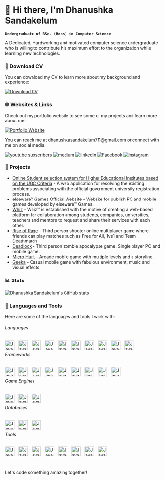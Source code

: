 # 👋 Hi there, I'm Dhanushka Sandakelum

**`Undergraduate of BSc. (Hons) in Computer Science`**

A Dedicated, Hardworking and motivated computer science undergraduate
who is willing to contribute his maximum effort to the organization while
learning new technologies.

### 📂 Download CV

You can download my CV to learn more about my background and experience:

[![Download CV](https://custom-icon-badges.demolab.com/badge/-Download-F25278?style=for-the-badge&logo=download&logoColor=white)](src/CV_Dhanushka.pdf)

### 🌐 Websites & Links

Check out my portfolio website to see some of my projects and learn more about me:

[![Portfolio Website](https://img.shields.io/badge/Portfolio-Visit%20Website-blue)](https://www.simpleepic.site/)

You can reach me at [dhanushkasandakelum711@gmail.com](mailto:dhanushkasandakelum711@gmail.com) or connect with me on social media.

<p align="left">
   <a href="https://www.youtube.com/channel/UCwjhCaqvvq_NxHv7Mv0a5Ww">
      <img alt="youtube subscribers" title="Subscribe to my YouTube channel" src="https://custom-icon-badges.demolab.com/youtube/channel/subscribers/UCwjhCaqvvq_NxHv7Mv0a5Ww?color=%23E05D44&label=SUBSCRIBE&logo=video&logoColor=white&style=for-the-badge&labelColor=CE4630"/></a> 
   <a href="https://medium.com/@simpleepic">
      <img alt="medium" title="medium" src="https://custom-icon-badges.demolab.com/badge/-Medium-black?style=for-the-badge&logoColor=white&logo=medium"/></a> 
   <a href="https://www.linkedin.com/in/dhanushkasandakelum/">
      <img alt="linkedin" title="linkedin" src="https://custom-icon-badges.demolab.com/badge/-LinkedIn-teal?style=for-the-badge&logoColor=white&logo=linkedin"/></a> 
   <a href="https://web.facebook.com/dhanushkasand/">
      <img alt="Facebook" title="Facebook" src="https://custom-icon-badges.demolab.com/badge/-Facebook-blue?style=for-the-badge&logoColor=white&logo=facebook"/></a> 
   <a href="https://www.instagram.com/dhanushka_sand/">
      <img alt="instagram" title="instagram" src="https://custom-icon-badges.demolab.com/badge/-Instagram-purple?style=for-the-badge&logoColor=white&logo=instagram"/></a> 
      
</p>

### 🚀 Projects

- [Online Student selection system for Higher Educational Institutes based
  on the UGC Criteria]() - A web application for resolving the existing problems associating with the official
  government university registration process.
- [elseware™ Games Official Website](http://elsewaregames.herokuapp.com/) - Website for publish PC and mobile games developed by elseware™ Games.
- [Whiz](http://whiz.web.lk/index) - Whiz™ is established with the motive of creating a web-based platform for
  collaboration among students, companies, universities, teachers and mentors to
  request and share their services with each other.
- [Rise of Rage](https://youtu.be/mEVj2OOunX0) - Third person shooter online multiplayer game where friends can play matches such
  as Free for All, 1vs1 and Team Deathmatch
- [Deadlock]() - Third person zombie apocalypse game. Single player PC and mobile game.
- [Micro Hunt](https://play.google.com/store/apps/details?id=com.elsewaregames.MicroHunt&hl=en&gl=US) - Arcade mobile game with multiple levels and a storyline.
- [Geeka](https://play.google.com/store/apps/details?id=com.elsewareGames.GeekaMobile&hl=en&gl=US) - Casual mobile game with fabulous environment, music and visual effects.

### 📊 Stats

![Dhanushka Sandakelum's GitHub stats](https://github-readme-stats.vercel.app/api?username=dhanushkasandakelum&show_icons=true&theme=gruvbox)

### 🧰 Languages and Tools

Here are some of the languages and tools I work with:

###### Languages

<div>
<img align="left" alt="Java" width="30px" style="padding-right:10px;" src="https://cdn.jsdelivr.net/gh/devicons/devicon/icons/c/c-original.svg"/>
<img align="left" alt="Java" width="30px" style="padding-right:10px;" src="https://cdn.jsdelivr.net/gh/devicons/devicon/icons/cplusplus/cplusplus-original.svg"/>
<img align="left" alt="Java" width="30px" style="padding-right:10px;" src="https://cdn.jsdelivr.net/gh/devicons/devicon/icons/java/java-original.svg"/>
<img align="left" alt="Java" width="30px" style="padding-right:10px;" src="https://cdn.jsdelivr.net/gh/devicons/devicon/icons/scala/scala-original.svg"/>
<img align="left" alt="Java" width="30px" style="padding-right:10px;" src="https://cdn.jsdelivr.net/gh/devicons/devicon/icons/html5/html5-original.svg"/>
<img align="left" alt="Java" width="30px" style="padding-right:10px;" src="https://cdn.jsdelivr.net/gh/devicons/devicon/icons/css3/css3-original.svg"/>
<img align="left" alt="Java" width="30px" style="padding-right:10px;" src="https://cdn.jsdelivr.net/gh/devicons/devicon/icons/javascript/javascript-original.svg"/>
<img align="left" alt="Java" width="30px" style="padding-right:10px;" src="https://cdn.jsdelivr.net/gh/devicons/devicon/icons/php/php-original.svg"/>
<img align="left" alt="Java" width="30px" style="padding-right:10px;" src="https://cdn.jsdelivr.net/gh/devicons/devicon/icons/r/r-original.svg"/>
<img align="left" alt="Java" width="30px" style="padding-right:10px;" src="https://cdn.jsdelivr.net/gh/devicons/devicon/icons/python/python-original.svg"/>
</div><br>

###### Frameworks

<div>
<img align="left" alt="Java" width="30px" style="padding-right:10px;" src="https://cdn.jsdelivr.net/gh/devicons/devicon/icons/codeigniter/codeigniter-plain.svg"/>
<img align="left" alt="Java" width="30px" style="padding-right:10px;" src="https://cdn.jsdelivr.net/gh/devicons/devicon/icons/spring/spring-original.svg"/>
<img align="left" alt="Java" width="30px" style="padding-right:10px;" src="https://cdn.jsdelivr.net/gh/devicons/devicon/icons/react/react-original.svg"/>
<img align="left" alt="Java" width="30px" style="padding-right:10px;" src="https://cdn.jsdelivr.net/gh/devicons/devicon/icons/nextjs/nextjs-original.svg"/>
<img align="left" alt="Java" width="30px" style="padding-right:10px;" src="https://cdn.jsdelivr.net/gh/devicons/devicon/icons/electron/electron-original.svg"/>
<img align="left" alt="Java" width="30px" style="padding-right:10px;" src="https://cdn.jsdelivr.net/gh/devicons/devicon/icons/express/express-original.svg"/>
<img align="left" alt="Java" width="30px" style="padding-right:10px;" src="https://cdn.jsdelivr.net/gh/devicons/devicon/icons/threejs/threejs-original.svg"/>
<img align="left" alt="Java" width="30px" style="padding-right:10px;" src="https://cdn.jsdelivr.net/gh/devicons/devicon/icons/bootstrap/bootstrap-original.svg"/>
<img align="left" alt="Java" width="30px" style="padding-right:10px;" src="https://cdn.jsdelivr.net/gh/devicons/devicon/icons/materialui/materialui-original.svg"/>
</div><br>

###### Game Engines

<div>
<img align="left" alt="Java" width="30px" style="padding-right:10px;" src="https://cdn.jsdelivr.net/gh/devicons/devicon/icons/unity/unity-original.svg"/>
<img align="left" alt="Java" width="30px" style="padding-right:10px;" src="https://cdn.jsdelivr.net/gh/devicons/devicon/icons/unrealengine/unrealengine-original.svg"/>
<img align="left" alt="Java" width="30px" style="padding-right:10px;" src="https://cdn.jsdelivr.net/gh/devicons/devicon/icons/godot/godot-original.svg"/>
</div><br>

###### Databases

<div>
<img align="left" alt="Java" width="30px" style="padding-right:10px;" src="https://cdn.jsdelivr.net/gh/devicons/devicon/icons/mysql/mysql-original-wordmark.svg"/>
<img align="left" alt="Java" width="30px" style="padding-right:10px;" src="https://cdn.jsdelivr.net/gh/devicons/devicon/icons/mongodb/mongodb-original-wordmark.svg"/>
<img align="left" alt="Java" width="30px" style="padding-right:10px;" src="https://cdn.jsdelivr.net/gh/devicons/devicon/icons/postgresql/postgresql-original-wordmark.svg"/>
</div><br>

###### Tools

<div>
<img align="left" alt="Java" width="30px" style="padding-right:10px;" src="https://cdn.jsdelivr.net/gh/devicons/devicon/icons/docker/docker-original-wordmark.svg"/>
<img align="left" alt="Java" width="30px" style="padding-right:10px;" src="https://cdn.jsdelivr.net/gh/devicons/devicon/icons/kubernetes/kubernetes-plain-wordmark.svg"/>
<img align="left" alt="Java" width="30px" style="padding-right:10px;" src="https://cdn.jsdelivr.net/gh/devicons/devicon/icons/figma/figma-original.svg"/>
<img align="left" alt="Java" width="30px" style="padding-right:10px;" src="https://cdn.jsdelivr.net/gh/devicons/devicon/icons/github/github-original.svg"/>
<img align="left" alt="Java" width="30px" style="padding-right:10px;" src="https://cdn.jsdelivr.net/gh/devicons/devicon/icons/jira/jira-original.svg"/>
<img align="left" alt="Java" width="30px" style="padding-right:10px;" src="https://cdn.jsdelivr.net/gh/devicons/devicon/icons/latex/latex-original.svg"/>
<img align="left" alt="Java" width="30px" style="padding-right:10px;" src="https://cdn.jsdelivr.net/gh/devicons/devicon/icons/photoshop/photoshop-plain.svg"/>
<img align="left" alt="Java" width="30px" style="padding-right:10px;" src="https://cdn.jsdelivr.net/gh/devicons/devicon/icons/blender/blender-original.svg"/>
</div><br><br>

#

Let's code something amazing together!
